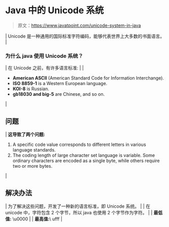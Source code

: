 # Java 中的 Unicode 系统

> 原文：<https://www.javatpoint.com/unicode-system-in-java>

| Unicode 是一种通用的国际标准字符编码，能够代表世界上大多数的书面语言。 |

### 为什么 java 使用 Unicode 系统？

| 在 Unicode 之前，有许多语言标准: |
| 

*   **American ASCII** (American Standard Code for Information Interchange).
*   **ISO 8859-1** is a Western European language.
*   **KOI-8** is Russian.
*   **gb18030 and big-5** are Chinese, and so on.

 |

## 问题

| **这导致了两个问题:**

1.  A specific code value corresponds to different letters in various language standards.
2.  The coding length of large character set language is variable. Some ordinary characters are encoded as a single byte, while others require two or more bytes.

 |

## 解决办法

| 为了解决这些问题，开发了一种新的语言标准，即 Unicode 系统。 |
| 在 unicode 中，字符包含 2 个字节，所以 java 也使用 2 个字节作为字符。 |
| **最低值:** \u0000 |
| **最高值:**\ ufff |